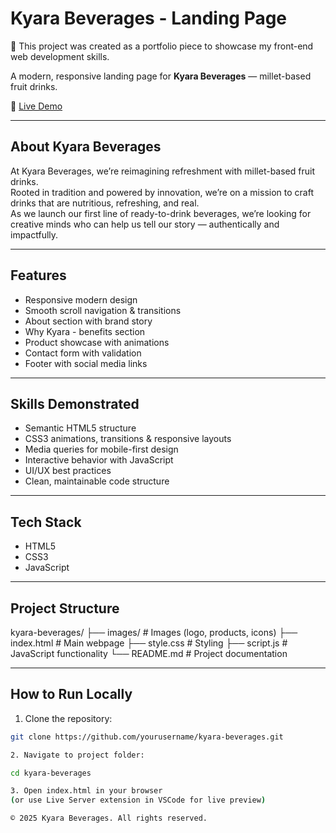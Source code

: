 # Kyara Beverages - Landing Page

🚀 This project was created as a portfolio piece to showcase my front-end web development skills.

A modern, responsive landing page for **Kyara Beverages** — millet-based fruit drinks.

🔗 [Live Demo](https://yourusername.github.io/kyara-beverages/)  <!-- (replace with your GitHub Pages URL) -->

---

## About Kyara Beverages

At Kyara Beverages, we’re reimagining refreshment with millet-based fruit drinks.  
Rooted in tradition and powered by innovation, we’re on a mission to craft drinks that are nutritious, refreshing, and real.  
As we launch our first line of ready-to-drink beverages, we’re looking for creative minds who can help us tell our story — authentically and impactfully.

---

## Features

- Responsive modern design
- Smooth scroll navigation & transitions
- About section with brand story
- Why Kyara - benefits section
- Product showcase with animations
- Contact form with validation
- Footer with social media links

---

## Skills Demonstrated

- Semantic HTML5 structure
- CSS3 animations, transitions & responsive layouts
- Media queries for mobile-first design
- Interactive behavior with JavaScript
- UI/UX best practices
- Clean, maintainable code structure

---

## Tech Stack

- HTML5
- CSS3
- JavaScript

---

## Project Structure

kyara-beverages/
├── images/ # Images (logo, products, icons)
├── index.html # Main webpage
├── style.css # Styling
├── script.js # JavaScript functionality
└── README.md # Project documentation


---

## How to Run Locally

1. Clone the repository:

```bash
git clone https://github.com/yourusername/kyara-beverages.git

2. Navigate to project folder:

cd kyara-beverages

3. Open index.html in your browser
(or use Live Server extension in VSCode for live preview)

© 2025 Kyara Beverages. All rights reserved.

